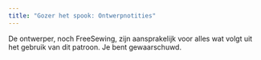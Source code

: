 ```yaml
---
title: "Gozer het spook: Ontwerpnotities"
---
```


<Fixme>De ontwerper, noch FreeSewing, zijn aansprakelijk voor alles wat volgt uit het gebruik van dit patroon. Je bent gewaarschuwd.</Fixme>

